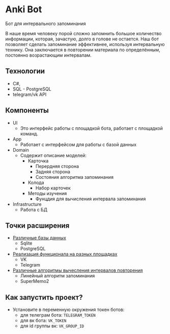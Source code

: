 # Anki Bot

Бот для интервального запоминания

В наше время человеку порой сложно запомнить большое количество информации, которая, зачастую, долго в голове не остается. 
Наш бот позволяет сделать запоминание эффективнее, используя интервальную технику.
Она заключается в повторении материала по определённым, постоянно возрастающим интервалам.

## Технологии

- C#,
- SQL - PostgreSQL
- telegram/vk API

## Компоненты

- UI
  - Это интерфейс работы с площадкой бота, работает с площадкой команд.
- App
  - Работает с интерфейсом для работы с базой данных
- Domain
  - Содержит описание моделей:
    - Карточка 
      - Перердняя сторона
      - Задняя сторона 
      - Состояния алгоритма запоминания
    - Колода
      - Набор карточек 
    - Методы изучения
      - Фунцдия для вычисления интервала запоминания
- Infrastructure
  - Работа с БД

## Точки расширения

- [Различные базы данных](https://github.com/danilkaz/anki/blob/8544395c7d4406990c509fed47965c4bd3be1b8d/Infrastructure/IDatabase.cs#L6)
  - Sqlite
  - PostgreSQL
- [Реализация функционала на разных площадках](https://github.com/danilkaz/anki/blob/8544395c7d4406990c509fed47965c4bd3be1b8d/UI/Bot.cs#L7)
  - VK
  - Telegram
- [Различные алгоритмы вычесления интервалов повторения](https://github.com/danilkaz/anki/blob/8544395c7d4406990c509fed47965c4bd3be1b8d/Domain/LearnMethods/ILearnMethod.cs#L6)
  - Линейный алгоритм запоминания
  - SuperMemo2

## Как запустить проект?
- Установите в переменную окружения токен ботов:
  - для телеграм бота: ```TELEGRAM_TOKEN```
  - для вк бота: ```VK_TOKEN```
  - для id группы вк: ```VK_GROUP_ID```
